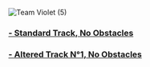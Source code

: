 ![Team Violet (5)](https://github.com/user-attachments/assets/d1febbea-0102-436c-9978-be1dac59a2ae)

### [- Standard Track, No Obstacles]()
### [- Altered Track N°1, No Obstacles]()
